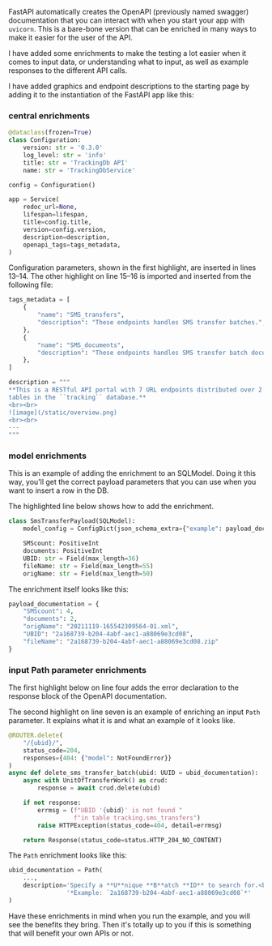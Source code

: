 FastAPI automatically creates the OpenAPI (previously named swagger) documentation
that you can interact with when you start your app with `uvicorn`. This is a bare-bone
version that can be enriched in many ways to make it easier for the user of the API.

I have added some enrichments to make the testing a lot easier when it comes to
input data, or understanding what to input, as well as example responses to the
different API calls.

I have added graphics and endpoint descriptions to the starting page by adding it
to the instantiation of the FastAPI app like this:

### central enrichments

``` py linenums="1" hl_lines="3-6 15-16" title="snippet from app/main.py"
@dataclass(frozen=True)
class Configuration:
    version: str = '0.3.0'
    log_level: str = 'info'
    title: str = 'TrackingDb API'
    name: str = 'TrackingDbService'

config = Configuration()

app = Service(
    redoc_url=None,
    lifespan=lifespan,
    title=config.title,
    version=config.version,
    description=description,
    openapi_tags=tags_metadata,
)
```

Configuration parameters, shown in the first highlight, are inserted in lines 13–14.
The other highlight on line 15–16 is imported and inserted from the following file:

``` py linenums="1" hl_lines="1 12" title="app/documentation.py"
tags_metadata = [
    {
        "name": "SMS_transfers",
        "description": "These endpoints handles SMS transfer batches.",
    },
    {
        "name": "SMS_documents",
        "description": "These endpoints handles SMS transfer batch documents.",
    },
]

description = """
**This is a RESTful API portal with 7 URL endpoints distributed over 2 groups that interfaces 2 SQLite
tables in the ``tracking`` database.**
<br><br>
![image](/static/overview.png)
<br><br>
---
"""
```

### model enrichments

This is an example of adding the enrichment to an SQLModel. Doing it this way,
you'll get the correct payload parameters that you can use when you want to
insert a row in the DB.

The highlighted line below shows how to add the enrichment.

``` py linenums="1" hl_lines="2" title="snippet from app/sms_transfer/models.py"
class SmsTransferPayload(SQLModel):
    model_config = ConfigDict(json_schema_extra={"example": payload_documentation})

    SMScount: PositiveInt
    documents: PositiveInt
    UBID: str = Field(max_length=36)
    fileName: str = Field(max_length=55)
    origName: str = Field(max_length=50)
```

The enrichment itself looks like this:

``` py linenums="1" hl_lines="1" title="app/sms_transfer/documentation.py"
payload_documentation = {
    "SMScount": 4,
    "documents": 2,
    "origName": "20211119-165542309564-01.xml",
    "UBID": "2a168739-b204-4abf-aec1-a88069e3cd08",
    "fileName": "2a168739-b204-4abf-aec1-a88069e3cd08.zip"
}
```

### input Path parameter enrichments

The first highlight below on line four adds the error declaration to the response block
of the OpenAPI documentation.

The second highlight on line seven is an example of enriching an input `Path` parameter.
It explains what it is and what an example of it looks like.

``` py linenums="1" hl_lines="4 6" title="snippet from app/sms_transfer/sms_transfer_routes.py"
@ROUTER.delete(
    "/{ubid}/",
    status_code=204,
    responses={404: {"model": NotFoundError}}
)
async def delete_sms_transfer_batch(ubid: UUID = ubid_documentation):
    async with UnitOfTransferWork() as crud:
        response = await crud.delete(ubid)

    if not response:
        errmsg = (f"UBID '{ubid}' is not found "
                  f"in table tracking.sms_transfers")
        raise HTTPException(status_code=404, detail=errmsg)

    return Response(status_code=status.HTTP_204_NO_CONTENT)
```

The `Path` enrichment looks like this:

``` py linenums="1" hl_lines="1" title="snippet from app/core/documentation.py"
ubid_documentation = Path(
    ...,
    description='Specify a **U**nique **B**atch **ID** to search for.<br>'
                '*Example: `2a168739-b204-4abf-aec1-a88069e3cd08`*'
)
```

Have these enrichments in mind when you run the example, and you will see the
benefits they bring. Then it's totally up to you if this is something that will
benefit your own APIs or not.
